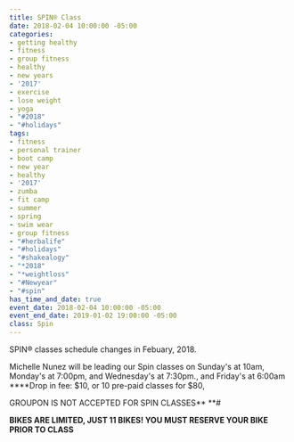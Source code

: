 ```yaml
---
title: SPIN® Class
date: 2018-02-04 10:00:00 -05:00
categories:
- getting healthy
- fitness
- group fitness
- healthy
- new years
- '2017'
- exercise
- lose weight
- yoga
- "#2018"
- "#holidays"
tags:
- fitness
- personal trainer
- boot camp
- new year
- healthy
- '2017'
- zumba
- fit camp
- summer
- spring
- swim wear
- group fitness
- "#herbalife"
- "#holidays"
- "#shakealogy"
- "*2018"
- "*weightloss"
- "#Newyear"
- "#spin"
has_time_and_date: true
event_date: 2018-02-04 10:00:00 -05:00
event_end_date: 2019-01-02 19:00:00 -05:00
class: Spin
---
```


 SPIN® classes schedule changes in Febuary, 2018.

Michelle Nunez will be leading our Spin classes on 
Sunday's at 10am, Monday's at 7:00pm, and Wednesday's at 7:30pm., and Friday's at 6:00am 
****Drop in fee: $10, or 10 pre-paid classes for $80, 

GROUPON IS NOT ACCEPTED FOR SPIN CLASSES**
**# 

**BIKES ARE LIMITED, JUST 11 BIKES! YOU MUST RESERVE YOUR BIKE PRIOR TO CLASS**